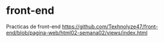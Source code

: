 # front-end
Practicas de front-end
https://github.com/Texhnolyze47/front-end/blob/pagina-web/html02-semana02/views/index.html
